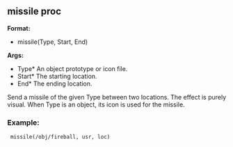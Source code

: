 ## missile proc
**Format:**
*   missile(Type, Start, End)
<!-- -->
**Args:**
*   Type* An object prototype or icon file.
*   Start* The starting location.
*   End* The ending location.


Send a missile of the given Type between two locations. The
effect is purely visual. When Type is an object, its icon is used for
the missile.
### Example:

```
 missile(/obj/fireball, usr, loc) 
```
